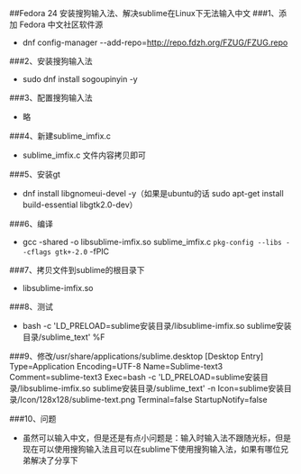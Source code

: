##Fedora 24 安装搜狗输入法、解决sublime在Linux下无法输入中文
###1、添加 Fedora 中文社区软件源
* dnf config-manager --add-repo=http://repo.fdzh.org/FZUG/FZUG.repo

###2、安装搜狗输入法
* sudo dnf install sogoupinyin -y

###3、配置搜狗输入法
* 略

###4、新建sublime_imfix.c
* sublime_imfix.c 文件内容拷贝即可

###5、安装gt
* dnf install libgnomeui-devel -y（如果是ubuntu的话 sudo apt-get install build-essential libgtk2.0-dev）

###6、编译
* gcc -shared -o libsublime-imfix.so sublime_imfix.c  `pkg-config --libs --cflags gtk+-2.0` -fPIC

###7、拷贝文件到sublime的根目录下
* libsublime-imfix.so

###8、测试
* bash -c 'LD_PRELOAD=sublime安装目录/libsublime-imfix.so sublime安装目录/sublime_text' %F

###9、修改/usr/share/applications/sublime.desktop
    [Desktop Entry]
    Type=Application
    Encoding=UTF-8
	Name=Sublime-text3
	Comment=sublime-text3
	Exec=bash -c 'LD_PRELOAD=sublime安装目录/libsublime-imfix.so sublime安装目录/sublime_text' -n
	Icon=sublime安装目录/Icon/128x128/sublime-text.png
	Terminal=false
	StartupNotify=false

###10、问题
* 虽然可以输入中文，但是还是有点小问题是：输入时输入法不跟随光标，但是现在可以使用搜狗输入法且可以在sublime下使用搜狗输入法，如果有哪位兄弟解决了分享下
